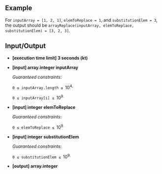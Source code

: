 ## Example

For `inputArray = [1, 2, 1]`, `elemToReplace = 1`, and `substitutionElem = 3`, the output should be
`arrayReplace(inputArray, elemToReplace, substitutionElem) = [3, 2, 3]`.

## Input/Output

- **[execution time limit] 3 seconds (kt)**


- **[input] array.integer inputArray**

    _Guaranteed constraints_:
  
  `0 ≤ inputArray.length ≤ `10<sup>4,
  
  `0 ≤ inputArray[i] ≤ `10<sup>9.
  

- **[input] integer elemToReplace**

  _Guaranteed constraints_:
  
  `0 ≤ elemToReplace ≤ `10<sup>9.

- **[input] integer substitutionElem**

  _Guaranteed constraints_:

  `0 ≤ substitutionElem ≤ `10<sup>9.

- **[output] array.integer**